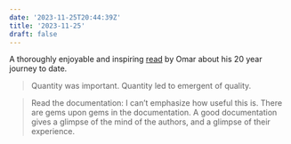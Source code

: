 ```yaml
---
date: '2023-11-25T20:44:39Z'
title: '2023-11-25'
draft: false
---
```


A thoroughly enjoyable and inspiring [read](https://blog.osm-ai.net/thinking/2023/10/26/novice-mistakes.html) by Omar about his 20 year journey to date.

> Quantity was important. Quantity led to emergent of quality.

> Read the documentation: I can’t emphasize how useful this is. There are gems upon gems in the documentation. A good documentation gives a glimpse of the mind of the authors, and a glimpse of their experience.
